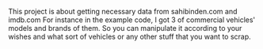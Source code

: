 This project is about getting necessary data from sahibinden.com and imdb.com
For instance in the example code, I got 3 of commercial vehicles' models and brands of them.
So you can manipulate it according to your wishes and what sort of vehicles or any other stuff that you want to scrap.
